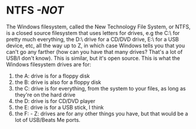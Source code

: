 # NTFS *-NOT*
The Windows filesystem, called the New Technology File System, or NTFS, is a closed source filesystem that uses letters for drives, e.g the C:\ for pretty much everything, the D:\ drive for a CD/DVD drive, E:\ for a USB device, etc, all the way up to Z, in which case Windows tells you that you can't go any farther (how can you have that many drives? That's a lot of USB/I don't know). This is similar, but it's open source. This is what the Windows filesystem drives are for:
1. the A: drive is for a floppy disk
2. the B: drive is also for a floppy disk
3. the C: drive is for everything, from the system to your files, as long as they're on the hard drive
4. the D: drive is for CD/DVD player
5. the E: drive is for a USB stick, I think
6. the F: - Z: drives are for any other things you have, but that would be a lot of USB/Beats Me ports.
